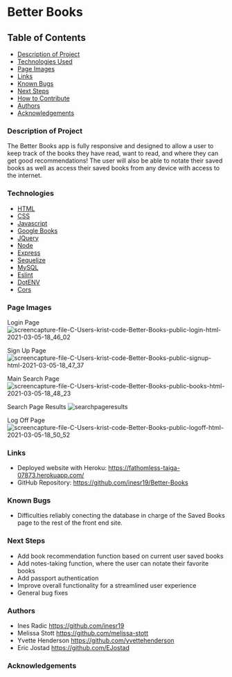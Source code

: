 # **Better Books**

## Table of Contents

- [Description of Project](#description-of-Project)
- [Technologies Used](#technologies)
- [Page Images](#page-images)
- [Links](#links) 
- [Known Bugs](#known-bugs)
- [Next Steps](#next-steps)
- [How to Contribute](#how-to-contribute)
- [Authors](#authors)
- [Acknowledgements](#acknowledgements)

### Description of Project

The Better Books app is fully responsive and designed to allow a user to keep track of the books they have read, want to read, and where they can get good recommendations! The user will also be able to notate their saved books as well as access their saved books from any device with access to the internet.  

### Technologies

- [HTML](https://html.com/)
- [CSS](https://www.w3.org/Style/CSS/Overview.en.html)
- [Javascript](https://www.javascript.com/)
- [Google Books](https://developers.google.com/books)
- [JQuery](https://jquery.com/)
- [Node](https://nodejs.org/en/)
- [Express](https://expressjs.com/)
- [Sequelize](https://sequelize.org/)
- [MySQL](https://www.mysql.com/)
- [Eslint](https://eslint.org/)
- [DotENV](https://www.npmjs.com/package/dotenv)
- [Cors](https://developer.mozilla.org/en-US/docs/Web/HTTP/CORS)

### Page Images

 Login Page
 ![screencapture-file-C-Users-krist-code-Better-Books-public-login-html-2021-03-05-18_46_02](https://user-images.githubusercontent.com/71619046/110192702-8f973900-7de4-11eb-9c25-e912ff236115.png)

 Sign Up Page
 ![screencapture-file-C-Users-krist-code-Better-Books-public-signup-html-2021-03-05-18_47_37](https://user-images.githubusercontent.com/71619046/110192723-bf464100-7de4-11eb-831a-5631c69ab281.png)

 Main Search Page
 ![screencapture-file-C-Users-krist-code-Better-Books-public-books-html-2021-03-05-18_48_23](https://user-images.githubusercontent.com/71619046/110192757-f6b4ed80-7de4-11eb-9b48-e774ffe37d53.png)

 Search Page Results
 ![searchpageresults](https://user-images.githubusercontent.com/71619046/110192970-1ef11c00-7de6-11eb-8601-7b4973f9d09d.PNG)

 Log Off Page
 ![screencapture-file-C-Users-krist-code-Better-Books-public-logoff-html-2021-03-05-18_50_52](https://user-images.githubusercontent.com/71619046/110192981-3cbe8100-7de6-11eb-9f03-d48111ad4086.png)



### Links

- Deployed website with Heroku: https://fathomless-taiga-07873.herokuapp.com/
- GitHub Repository: https://github.com/inesr19/Better-Books


### Known Bugs

- Difficulties reliably conecting the database in charge of the Saved Books page to the rest of the front end site.

### Next Steps

- Add book recommendation function based on current user saved books
- Add notes-taking function, where the user can notate their favorite books
- Add passport authentication 
- Improve overall functionality for a streamlined user experience
- General bug fixes


### Authors
- Ines Radic https://github.com/inesr19 
- Melissa Stott https://github.com/melissa-stott 
- Yvette Henderson https://github.com/yvettehenderson
- Eric Jostad https://github.com/EJostad


### Acknowledgements